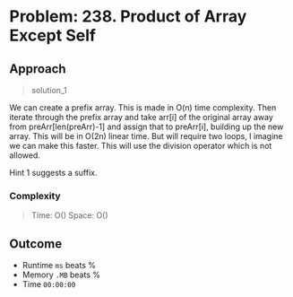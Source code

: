 # Problem: 238. Product of Array Except Self

## Approach

> solution_1

We can create a prefix array. This is made in O(n) time complexity. Then iterate through the prefix array and take arr[i] of the original array away from preArr[len(preArr)-1] and assign that to preArr[i], building up the new array. This will be in O(2n) linear time. But will require two loops, I imagine we can make this faster. This will use the division operator which is not allowed.

Hint 1 suggests a suffix.

### Complexity

> Time: O() 
> Space: O() 

## Outcome

- Runtime `ms` beats %
- Memory `.MB` beats %
- Time `00:00:00`